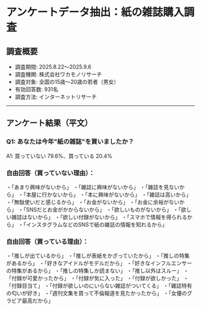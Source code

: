 # アンケートデータ抽出：紙の雑誌購入調査

## 調査概要
- 調査期間: 2025.8.22〜2025.9.6
- 調査機関: 株式会社ワカモノリサーチ
- 調査対象: 全国の15歳～20歳の若者（男女）
- 有効回答数: 931名
- 調査方法: インターネットリサーチ

---

## アンケート結果（平文）

### Q1: あなたは今年"紙の雑誌"を買いましたか？
A1: 買っていない 79.6%、買っている 20.4%

### 自由回答（買っていない理由）：
・「あまり興味がないから」
・「雑誌に興味がないから」
・「雑誌を見ないから」
・「本屋に行かないから」
・「本に興味がないから」
・「雑誌は高いから」
・「無駄使いだと感じるから」
・「お金がないから」
・「お金に余裕がないから」
・「SNSだとお金がかからないから」
・「欲しいものがないから」
・「欲しい雑誌はないから」
・「欲しい付録がないから」
・「スマホで情報を得られるから」
・「インスタグラムなどのSNSで紙の雑誌の情報を知れるから」

### 自由回答（買っている理由）：
・「推しが出ているから」
・「推しが表紙をかざっていたから」
・「推しの特集があるから」
・「好きなアイドルがモデルだから」
・「好きなインフルエンサーの特集があるから」
・「推しの特集しか読まない」
・「推し以外はスルー」
・「付録が可愛かったから」
・「付録が気に入った」
・「付録が欲しかった」
・「付録目当て」
・「付録が欲しいのにいらない雑誌がついてくる」
・「雑誌特有の匂いが好き」
・「週刊文集を買って不倫報道を見たかったから」
・「女優のグラビア最高だから」
